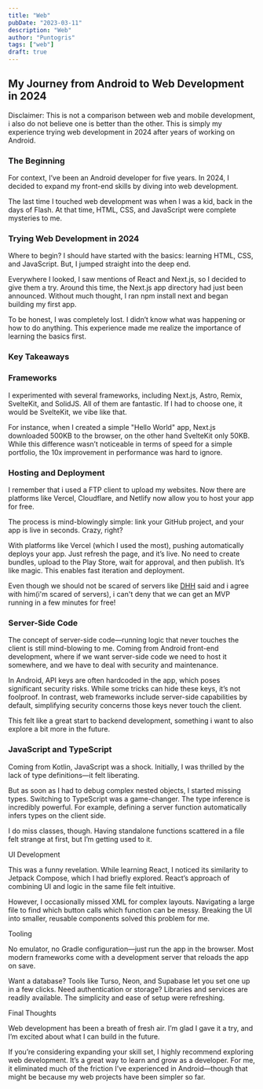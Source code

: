 ```yaml
---
title: "Web"
pubDate: "2023-03-11"
description: "Web"
author: "Puntogris"
tags: ["web"]
draft: true
---
```


## My Journey from Android to Web Development in 2024

Disclaimer: This is not a comparison between web and mobile development, i also do not believe one is better than the other. This is simply my experience trying web development in 2024 after years of working on Android.

### The Beginning

For context, I’ve been an Android developer for five years. In 2024, I decided to expand my front-end skills by diving into web development.

The last time I touched web development was when I was a kid, back in the days of Flash. At that time, HTML, CSS, and JavaScript were complete mysteries to me.

### Trying Web Development in 2024

Where to begin? I should have started with the basics: learning HTML, CSS, and JavaScript. But, I jumped straight into the deep end.

Everywhere I looked, I saw mentions of React and Next.js, so I decided to give them a try. Around this time, the Next.js app directory had just been announced. Without much thought, I ran npm install next and began building my first app.

To be honest, I was completely lost. I didn’t know what was happening or how to do anything. This experience made me realize the importance of learning the basics first.

### Key Takeaways

### Frameworks

I experimented with several frameworks, including Next.js, Astro, Remix, SvelteKit, and SolidJS. All of them are fantastic. If I had to choose one, it would be SvelteKit, we vibe like that.

For instance, when I created a simple "Hello World" app, Next.js downloaded 500KB to the browser, on the other hand SvelteKit only 50KB. While this difference wasn’t noticeable in terms of speed for a simple portfolio, the 10x improvement in performance was hard to ignore.

### Hosting and Deployment

I remember that i used a FTP client to upload my websites. Now there are platforms like Vercel, Cloudflare, and Netlify now allow you to host your app for free.

The process is mind-blowingly simple: link your GitHub project, and your app is live in seconds. Crazy, right?

With platforms like Vercel (which I used the most), pushing automatically deploys your app. Just refresh the page, and it’s live. No need to create bundles, upload to the Play Store, wait for approval, and then publish. It’s like magic. This enables fast iteration and deployment.

Even though we should not be scared of servers like [DHH](https://youtu.be/-cEn_83zRFw?si=CpXTNySQ7o6Mv79T&t=1966) said and i agree with him(i'm scared of servers), i can't deny that we can get an MVP running in a few minutes for free!

### Server-Side Code

The concept of server-side code—running logic that never touches the client is still mind-blowing to me. Coming from Android front-end development, where if we want server-side code we need to host it somewhere, and we have to deal with security and maintenance.

In Android, API keys are often hardcoded in the app, which poses significant security risks. While some tricks can hide these keys, it’s not foolproof. In contrast, web frameworks include server-side capabilities by default, simplifying security concerns those keys never touch the client.

This felt like a great start to backend development, something i want to also explore a bit more in the future.

### JavaScript and TypeScript

Coming from Kotlin, JavaScript was a shock. Initially, I was thrilled by the lack of type definitions—it felt liberating.

But as soon as I had to debug complex nested objects, I started missing types. Switching to TypeScript was a game-changer. The type inference is incredibly powerful. For example, defining a server function automatically infers types on the client side.

I do miss classes, though. Having standalone functions scattered in a file felt strange at first, but I’m getting used to it.

UI Development

This was a funny revelation. While learning React, I noticed its similarity to Jetpack Compose, which I had briefly explored. React’s approach of combining UI and logic in the same file felt intuitive.

However, I occasionally missed XML for complex layouts. Navigating a large file to find which button calls which function can be messy. Breaking the UI into smaller, reusable components solved this problem for me.

Tooling

No emulator, no Gradle configuration—just run the app in the browser. Most modern frameworks come with a development server that reloads the app on save.

Want a database? Tools like Turso, Neon, and Supabase let you set one up in a few clicks. Need authentication or storage? Libraries and services are readily available. The simplicity and ease of setup were refreshing.

Final Thoughts

Web development has been a breath of fresh air. I’m glad I gave it a try, and I’m excited about what I can build in the future.

If you’re considering expanding your skill set, I highly recommend exploring web development. It’s a great way to learn and grow as a developer. For me, it eliminated much of the friction I’ve experienced in Android—though that might be because my web projects have been simpler so far.
